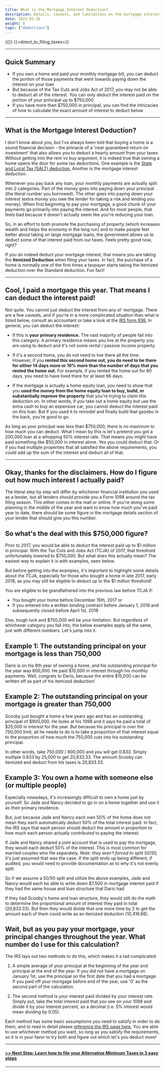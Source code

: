 ```yaml
---
title: What is the Mortgage Interest Deduction?
description: Details, caveats, and limitations on the mortgage interest deduction
date: 2021-01-26
weight: 8
tags: ["deductions"]
---
```

{{<disclaimer>}}
{{<direct_to_filing_taxes>}}

---------
Quick Summary
---

- If you own a home and paid your monthly mortgage bill, you can deduct the portion of those payments that went towards paying down the interest on your loan
- But because of the Tax Cuts and Jobs Act of 2017, you may not be able to deduct all of the interest. You can only deduct the interest paid on the portion of your principal up to $750,000
- If you have more than $750,000 in principal, you can find the intricacies of how to calculate the exact amount of interest to deduct below

----------

What is the Mortgage Interest Deduction?
---
I don't know about you, but I've always been told that buying a home is a sound financial decision - the pinnacle of a 'near guaranteed return on investment' that also allows you to deduct a hearty amount from your taxes. Without getting into the rent vs buy argument, it is indeed true that owning a home opens the door for some tax deductions. One example is the [State and Local Tax (SALT) deduction.](/articles/what-is-the-state-and-local-tax-salt-deduction) Another is the mortgage interest deduction.

Whenever you pay back any loan, your monthly payments are actually split into 2 categories. Part of the money goes into paying down your principal (the literal number you borrowed). The other goes into paying down your interest (extra money you owe the lender for taking a risk and lending you money). When first beginning to pay your mortgage, a good chunk of your payments go primarily into paying the interest. And for most people, that feels bad because it doesn't actually seem like you're reducing your loan. 

So, in an effort to both promote the purchasing of property (which increases wealth and helps the economy in the long run) and to make people feel better about taking on large mortgage loans, the government allows us to deduct some of that interest paid from our taxes. Feels pretty good now, right?

If you do indeed deduct your mortgage interest, that means you are taking the **Itemized Deduction** when filing your taxes. In fact, the purchase of a home is normally one of the first times a taxpayer starts taking the Itemized deduction over the Standard deduction. Fun fact!

----------

Cool, I paid a mortgage this year. That means I can deduct the interest paid!
---
Not quite. You cannot just deduct the interest from any ol' mortgage. There are a few caveats, and if you're in a more complicated situation than what is listed below, consult an accountant or take a look at the [IRS form 936.](https://www.irs.gov/forms-pubs/about-publication-936) In general, you can deduct the interest:

- If this is **your primary residence.** The vast majority of people fall into this category. A primary residence means you live at the property you are using to deduct and it's not some rental / passive income property.

- If it's a second home, you do not need to live there all the time. However, if you **rented this second home out, you do need to be there for either 14 days more or 10% more than the number of days that you rented the home out.** For example, if you rented the home out for 60 days, you need to have lived there for at least 66 days.

- If the mortgage is actually a home equity loan, you need to show that you **used the money from the home equity loan to buy, build, or substantially improve the property** that you're trying to claim this deduction on. In other words, if you take out a home equity but use the extra cash to buy an expensive car, you cannot deduct the interest paid on this loan. But if you used it to remodel and finally build that gazebo in the back, you're good to go.

As long as your principal was less than $750,000, there is no maximum to how much you can deduct. What I mean by this is let's pretend you got a 200,000 loan at a whopping 50% interest rate. That means you might have paid something like $50,000 in interest alone. Yes you could deduct that. Or if you had multiple properties that all satisfied the above requirements, you could add up the sum of the interest and deduct all of that.

----------

Okay, thanks for the disclaimers. How do I figure out how much interest I actually paid?
---
The literal step by step will differ by whichever financial institution you used as a lender, but all lenders should provide you a Form 1098 around the tax filing season. This either comes in the mail or online. If you're doing some planning in the middle of the year and want to know how much you've paid year to date, there should be some figure in the mortgage details section of your lender that should give you this number. 

So what's the deal with this $750,000 figure?
---
Prior to 2017, you would be able to deduct the interest paid up to $1 million in principal. With the Tax Cuts and Jobs Act (TCJA) of 2017, that threshold unfortunately lowered to $750,000. But what does this actually mean? The easiest way to explain it is with examples, seen below.

But before getting into the examples, it's important to highlight some details about the TCJA, especially for those who bought a home in late 2017, early 2018, as you may still be eligible to deduct up to the $1 million threshold!

You are eligible to be grandfathered into the previous law before TCJA if:

- You bought your home before December 15th, 2017 or
- If you entered into a written binding contract before January 1, 2018 and subsequently closed before April 1st, 2018

Else, tough luck and $750,000 will be your limitation. But regardless of whichever category you fall into, the below examples apply all the same, just with different numbers. Let's jump into it.

Example 1: The outstanding principal on your mortgage is less than 750,000
----
Dario is on his 6th year of owning a home, and his outstanding principal for the year was 600,000. He paid $15,000 in interest through his monthly payments. Well, congrats to Dario, because the entire $15,000 can be written off as part of his itemized deduction!

Example 2: The outstanding principal on your mortgage is greater than 750,000
----
Scooby just bought a home a few years ago and has an outstanding principal of $900,000. He looks at his 1098 and it says he paid a total of $25,000 in interest for the year. But because his principal is over the 750,000 limit, all he needs to do is to take a proportion of that interest equal to the proportion of how much the 750,000 cuts into his outstanding principal.

In other words, take 750,000 / 900,000 and you will get 0.833. Simply multiple 0.833 by 25,000 to get 20,833.33. The amount Scooby can itemized and deduct from his taxes is 20,833.33.

Example 3: You own a home with someone else (or multiple people)
----
Especially nowadays, it's increasingly difficult to own a home just by yourself. So Jade and Nancy decided to go in on a home together and use it as their primary residence.

But, just because Jade and Nancy each own 50% of the home does not mean they each automatically deduct 50% of the total interest paid. In fact, the IRS says that each person should deduct the amount in proportion to how much each person actually contributed to paying the interest.

If Jade and Nancy shared a joint account that is used to pay the mortgage, they would each deduct 50% of the interest. This is most common for married couples who file separately. *Note: they aren't forced to split 50/50,* it's just assumed that was the case. If the split ends up being different, if audited, you would need to provide documentation as to why it's not evenly split.

So if we assume a 50/50 split and utilize the above examples, Jade and Nancy would each be able to write down $7,500 in mortgage interest paid if they had the same house and loan structure that Dario had. 

If they had Scooby's home and loan structure, they would still do the math to determine the proportional amount of interest they paid in total (20,833.33). But then they would divide that one more time by 2 to get the amount each of them could write as an itemized deduction (10,416.66).

Wait, but as you pay your mortgage, your principal changes throughout the year. What number do I use for this calculation?
----
The IRS lays out two methods to do this, which makes it a tad complicated:

1. A simple average of your principal at the beginning of the year and principal at the end of the year. If you did not have a mortgage on January 1st, use the principal on the first date that you had a mortgage. If you paid off your mortgage before end of the year, use '0' as the second part of the calculation.

2. The second method is your interest paid divided by your interest rate. Simply put, take the total interest paid that you see on your 1098 and divide it by your interest percent, as a decimal (i.e. 5% interest would mean dividing by 0.05).

Each method has some basic assumptions you need to satisfy in order to do them, and to read in detail please [reference the IRS page here.](https://www.irs.gov/publications/p936#en_US_2018_publink1000229900) You are able to use whichever method you want, so long as you satisfy the requirements, so it is in your favor to try both and figure out which let's you deduct more!

------------------------------

<a href="/articles/how_to_file_taxes_for_amt" class="next_up_link"><h4> >> Next Step: Learn how to file your Alternative Minimum Taxes in 3 easy steps</h4></a>

------------------------------

